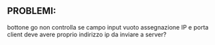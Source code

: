 ## PROBLEMI: 
bottone go non controlla se campo input vuoto
assegnazione IP e porta
client deve avere proprio indirizzo ip da inviare a server?


